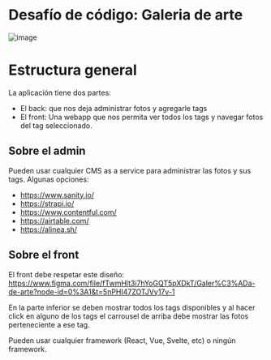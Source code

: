 # Desafío de código: Galeria de arte

![image](https://user-images.githubusercontent.com/1208547/206236009-b7f37f58-6103-4a6d-838a-02d5ef38698b.png)

# Estructura general

La aplicación tiene dos partes:

- El back: que nos deja administrar fotos y agregarle tags
- El front: Una webapp que nos permita ver todos los tags y navegar fotos del tag seleccionado.

## Sobre el admin

Pueden usar cualquier CMS as a service para administrar
las fotos y sus tags. Algunas opciones:

- https://www.sanity.io/
- https://strapi.io/
- https://www.contentful.com/
- https://airtable.com/
- https://alinea.sh/

## Sobre el front

El front debe respetar este diseño:
https://www.figma.com/file/fTwmHlt3i7hYoGQT5pXDkT/Galer%C3%ADa-de-arte?node-id=0%3A1&t=5nPHI47ZOTJVy17v-1

En la parte inferior se deben mostrar todos los tags disponibles y al hacer click en alguno de los tags el carrousel de arriba debe mostrar las fotos perteneciente a ese tag.

Pueden usar cualquier framework (React, Vue, Svelte, etc) o ningún framework.
